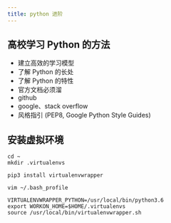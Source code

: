 ```yaml
---
title: python 进阶
---
```


## 高校学习 Python 的方法

-   建立高效的学习模型
-   了解 Python 的长处
-   了解 Python 的特性
-   官方文档必须溜
-   github
-   google、stack overflow
-   风格指引 (PEP8, Google Python Style Guides)

## 安装虚拟环境

```
cd ~
mkdir .virtualenvs

pip3 install virtualenvwrapper

vim ~/.bash_profile

VIRTUALENVWRAPPER_PYTHON=/usr/local/bin/python3.6
export WORKON_HOME=$HOME/.virtualenvs
source /usr/local/bin/virtualenvwrapper.sh
```

